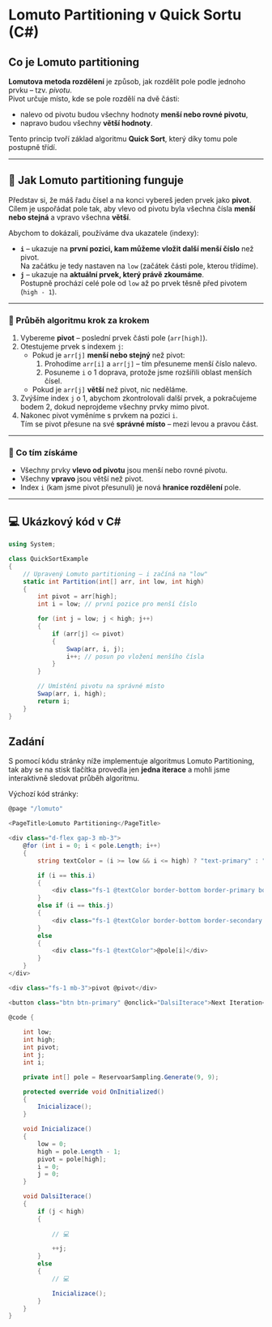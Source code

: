 # Lomuto Partitioning v Quick Sortu (C#)

## Co je Lomuto partitioning

**Lomutova metoda rozdělení** je způsob, jak rozdělit pole podle jednoho prvku – tzv. *pivotu*.  
Pivot určuje místo, kde se pole rozdělí na dvě části:

- nalevo od pivotu budou všechny hodnoty **menší nebo rovné pivotu**,  
- napravo budou všechny **větší hodnoty**.

Tento princip tvoří základ algoritmu **Quick Sort**, který díky tomu pole postupně třídí.

---

## 🔢 Jak Lomuto partitioning funguje

Představ si, že máš řadu čísel a na konci vybereš jeden prvek jako **pivot**.  
Cílem je uspořádat pole tak, aby vlevo od pivotu byla všechna čísla **menší nebo stejná** a vpravo všechna **větší**.

Abychom to dokázali, používáme dva ukazatele (indexy):

- **`i`** – ukazuje na **první pozici, kam můžeme vložit další menší číslo** než pivot.  
  Na začátku je tedy nastaven na `low` (začátek části pole, kterou třídíme).
- **`j`** – ukazuje na **aktuální prvek, který právě zkoumáme**.  
  Postupně prochází celé pole od `low` až po prvek těsně před pivotem (`high - 1`).

---

### 🔄 Průběh algoritmu krok za krokem

1. Vybereme **pivot** – poslední prvek části pole (`arr[high]`).  
2. Otestujeme prvek s indexem `j`:  
   - Pokud je `arr[j]` **menší nebo stejný** než pivot:  
     1. Prohodíme `arr[i]` a `arr[j]` – tím přesuneme menší číslo nalevo.  
     2. Posuneme `i` o 1 doprava, protože jsme rozšířili oblast menších čísel.  
   - Pokud je `arr[j]` **větší** než pivot, nic neděláme.  
3. Zvýšíme index `j` o 1, abychom zkontrolovali další prvek, a pokračujeme bodem 2, dokud neprojdeme všechny prvky mimo pivot.  
4. Nakonec pivot vyměníme s prvkem na pozici `i`.  
   Tím se pivot přesune na své **správné místo** – mezi levou a pravou část.

---

### 🧩 Co tím získáme

- Všechny prvky **vlevo od pivotu** jsou menší nebo rovné pivotu.  
- Všechny **vpravo** jsou větší než pivot.  
- Index `i` (kam jsme pivot přesunuli) je nová **hranice rozdělení** pole.

---

## 💻 Ukázkový kód v C#

```csharp
using System;

class QuickSortExample
{
    // Upravený Lomuto partitioning – i začíná na "low"
    static int Partition(int[] arr, int low, int high)
    {
        int pivot = arr[high];
        int i = low; // první pozice pro menší číslo

        for (int j = low; j < high; j++)
        {
            if (arr[j] <= pivot)
            {
                Swap(arr, i, j);
                i++; // posun po vložení menšího čísla
            }
        }

        // Umístění pivotu na správné místo
        Swap(arr, i, high);
        return i;
    }
}
```

## Zadání

S pomocí kódu stránky níže implementuje algoritmus Lomuto Partitioning, tak aby se na stisk tlačítka provedla jen **jedna iterace** a mohli jsme interaktivně sledovat průběh algoritmu.

Výchozí kód stránky:

```csharp
@page "/lomuto"

<PageTitle>Lomuto Partitioning</PageTitle>

<div class="d-flex gap-3 mb-3">
    @for (int i = 0; i < pole.Length; i++)
    {
        string textColor = (i >= low && i <= high) ? "text-primary" : "text-secondary";

        if (i == this.i)
        {
            <div class="fs-1 @textColor border-bottom border-primary border-3">@pole[i]</div>
        }
        else if (i == this.j)
        {
            <div class="fs-1 @textColor border-bottom border-secondary border-3">@pole[i]</div>
        }
        else
        {
            <div class="fs-1 @textColor">@pole[i]</div>
        }
    }
</div>

<div class="fs-1 mb-3">pivot @pivot</div>

<button class="btn btn-primary" @onclick="DalsiIterace">Next Iteration</button>

@code {
  
    int low;
    int high;
    int pivot;
    int j;
    int i;

    private int[] pole = ReservoarSampling.Generate(9, 9);

    protected override void OnInitialized()
    {
        Inicializace();
    }

    void Inicializace()
    {
        low = 0;
        high = pole.Length - 1;
        pivot = pole[high];
        i = 0;
        j = 0;
    }

    void DalsiIterace()
    {
        if (j < high)
        {
           
            // 💻

            ++j;
        }
        else
        {
            // 💻

            Inicializace();
        }
    }
}
```
